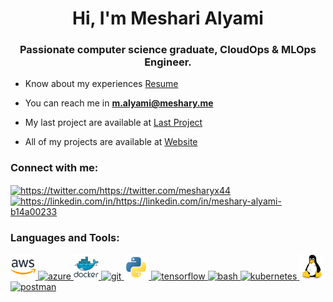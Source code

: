 <h1 align="center">Hi, I'm Meshari Alyami</h1>
<h3 align="center">Passionate computer science graduate, CloudOps & MLOps Engineer.</h3>

- Know about my experiences [Resume](https://drive.google.com/file/d/1Lqddf9GzdUwfLwiMv-yj7mU6EYy5-Nrv/view?usp=sharing)

- You can reach me in **m.alyami@meshary.me**

- My last project are available at [Last Project](https://github.com/Meshary10/terraform-iac)

- All of my projects are available at [Website](https://meshary.me)

<h3 align="left">Connect with me:</h3>
<p align="left">
<a href="https://twitter.com/https://twitter.com/https://twitter.com/mesharyx44" target="blank"><img align="center" src="https://raw.githubusercontent.com/rahuldkjain/github-profile-readme-generator/master/src/images/icons/Social/twitter.svg" alt="https://twitter.com/https://twitter.com/mesharyx44" height="30" width="40" /></a>
<a href="https://linkedin.com/in/https://linkedin.com/in/https://linkedin.com/in/meshary-alyami-b14a00233" target="blank"><img align="center" src="https://raw.githubusercontent.com/rahuldkjain/github-profile-readme-generator/master/src/images/icons/Social/linked-in-alt.svg" alt="https://linkedin.com/in/https://linkedin.com/in/meshary-alyami-b14a00233" height="30" width="40" /></a>
</p>

<h3 align="left">Languages and Tools:</h3>
<p align="left">
    <!-- AWS -->
    <a href="https://aws.amazon.com" target="_blank" rel="noreferrer">
        <img src="https://raw.githubusercontent.com/devicons/devicon/master/icons/amazonwebservices/amazonwebservices-original-wordmark.svg" alt="aws" width="40" height="40"/>
    </a>
    <!-- Azure -->
    <a href="https://azure.microsoft.com/en-in/" target="_blank" rel="noreferrer">
        <img src="https://www.vectorlogo.zone/logos/microsoft_azure/microsoft_azure-icon.svg" alt="azure" width="40" height="40"/>
    </a>
    <!-- Docker -->
    <a href="https://www.docker.com/" target="_blank" rel="noreferrer">
        <img src="https://raw.githubusercontent.com/devicons/devicon/master/icons/docker/docker-original-wordmark.svg" alt="docker" width="40" height="40"/>
    </a>
    <!-- Git -->
    <a href="https://git-scm.com/" target="_blank" rel="noreferrer">
        <img src="https://www.vectorlogo.zone/logos/git-scm/git-scm-icon.svg" alt="git" width="40" height="40"/>
    </a>
    <!-- Python -->
    <a href="https://www.python.org" target="_blank" rel="noreferrer">
        <img src="https://raw.githubusercontent.com/devicons/devicon/master/icons/python/python-original.svg" alt="python" width="40" height="40"/>
    </a>
    <!-- TensorFlow -->
    <a href="https://www.tensorflow.org" target="_blank" rel="noreferrer">
        <img src="https://www.vectorlogo.zone/logos/tensorflow/tensorflow-icon.svg" alt="tensorflow" width="40" height="40"/>
    </a>
    <!-- Bash -->
    <a href="https://www.gnu.org/software/bash/" target="_blank" rel="noreferrer">
        <img src="https://www.vectorlogo.zone/logos/gnu_bash/gnu_bash-icon.svg" alt="bash" width="40" height="40"/>
    </a>
    <!-- Kubernetes -->
    <a href="https://kubernetes.io" target="_blank" rel="noreferrer">
        <img src="https://www.vectorlogo.zone/logos/kubernetes/kubernetes-icon.svg" alt="kubernetes" width="40" height="40"/>
    </a>
    <!-- Linux -->
    <a href="https://www.linux.org/" target="_blank" rel="noreferrer">
        <img src="https://raw.githubusercontent.com/devicons/devicon/master/icons/linux/linux-original.svg" alt="linux" width="40" height="40"/>
    </a>
    <!-- Postman -->
    <a href="https://postman.com" target="_blank" rel="noreferrer">
        <img src="https://www.vectorlogo.zone/logos/getpostman/getpostman-icon.svg" alt="postman" width="40" height="40"/>
    </a>
</p>
